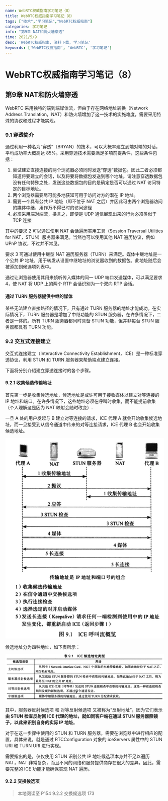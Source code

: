 ```yaml
---
name: WebRTC权威指南学习笔记（8）
title: WebRTC权威指南学习笔记（8）
tags: ["技术","学习笔记","WebRTC权威指南"]
categories: 学习笔记
info: "第9章 NAT和防火墙穿透"
time: 2021/5/9
desc: 'WebRTC权威指南, 资料下载, 学习笔记'
keywords: ['WebRTC权威指南', 'WebRTC', '学习笔记']
---
```


# WebRTC权威指南学习笔记（8）

## 第9章 NAT和防火墙穿透

WebRTC 采用独特的端到端媒体流，但由于存在网络地址转换（Network Address Translation，NAT）和防火墙增加了这一技术的实施难度，需要采用特殊的协议和过程才能实现。

### 9.1 穿透简介

通过利用一种名为“穿透”（BRYAN）的技术，可以大概率建立到端对端的对话，平均成功率大概高达 85%。采用穿透技术需要满足多项前提条件，这些条件包括：

1. 尝试建立直接连接的两个浏览器必须同时发送“穿透”数据包。因此二者必须都知道将要建立的会话，以及将要将数据包发送到哪个地址。请注意穿透数据包没有任何特殊之处，发送这些数据包的目的是确定是否可以通过 NAT 访问特定的目标地址。
2. 两个浏览器需要尽可能多地获知可用于访问对方的潜在 IP 地址。
3. 需要一个具有公共 IP 地址（即不位于 NAT 之后）并因此可由两个浏览器访问的媒体中继，用作万不得已时的访问途径
4. 必须采用端对端流，换言之，即便是 UDP 通信展现出来的行为必须类似于 TCP 连接

其中的要求 2 可以通过使用 NAT 会话遍历实用工具（Session Traversal Utilities for NAT，STUN）服务器来满足。当然也可以使用其他 NAT 遍历协议，例如 UPnP 协议，不过并不常见。

要求 3 可通过使用中继型 NAT 遍历服务器（TURN）来满足。媒体中继地址是一个公共 IP 地址，用于转发从设置中继地址的浏览器收到的数据包。此地址随后会被添加到候选项列表中。

通过让浏览器使用其用来侦听传入媒体的同一 UDP 端口发送媒体，可以满足要求 4，使 NAT 将 UDP 上的两个 RTP 会话识别为一个双向 RTP 会话。

#### 通过 TURN 服务器提供中继的媒体

某些无法建立直接路径的情况下，只有通过 TURN 服务器的地址才能成功。在实际情况下，TURN 服务器是增加了中继功能的 STUN 服务器，在许多情况下，二者是一体的。所有 TURN 服务器都同时具备 STUN 功能，但并非每台 STUN 服务器都具有 TURN 功能。

### 9.2 交互式连接建立

交互式连接建立（Interactive Connectivity Establishment，ICE）是一种标准穿透协议，利用 STUN 和 TURN 服务器来帮助端点建立连接。

下面将分别介绍建立穿透连接时的各个步骤。

#### 9.2.1 收集候选传输地址

首先第一步是收集候选地址，候选地址是或许可用于接收媒体以建立对等连接的 IP 地址和端口。在许多情况下，这些地址必须在呼叫时收集，而不能提前收集（个人理解这是因为 NAT 映射会随时改变）.

一旦 A 处的用户发起与 B 建立对等连接的请求，ICE 代理 A 就会开始收集候选地址，而一旦接受到从信令通道中传来的对等连接请求，ICE 代理 B 也会开始收集候选地址。

![9-1.png](./images/9-1.png)

候选地址分为四种地址，如下表所示：

![table-9-1.png](./images/table-9-1.png)

其中，服务器反射候选项 和 对等反射候选项 又被称为“反射地址”，因为它们表示**由 STUN 检查反射回 ICE 代理的地址，就如同客户端在通过 STUN 服务器照镜子，以此来识别自身的实际 IP 地址**。

对于在这一步骤中使用的 STUN 和 TURN 服务器，需要在浏览器中进行相应的配置，具体来说，就是通过 RTCConfiguration 对象的 iceServers 属性中的 STUN URI 和 TURN URI 进行实现。

需要指出的是，仅仅使用 STUN 识别公共 IP 地址候选项本身并不足以遍历 NAT，NAT 非常复杂，而且不同的网络和服务提供商存在很大的差异。因此，需要完整的 ICE 功能才能确保实现 NAT 遍历。

#### 9.2.2 交换候选项











> 本地阅读至 P154 9.2.2 交换候选项 173